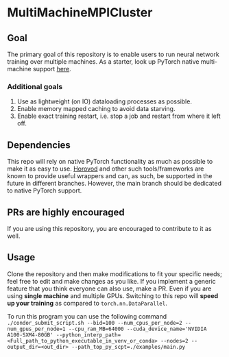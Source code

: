 # MultiMachineMPICluster

## Goal

The primary goal of this repository is to enable users to run neural network training over multiple machines. As a starter, look up PyTorch native multi-machine support [here](https://pytorch.org/tutorials/intermediate/ddp_series_multinode.html).

### Additional goals

1. Use as lightweight (on IO) dataloading processes as possible.
2. Enable memory mapped caching to avoid data starving.
3. Enable exact training restart, i.e. stop a job and restart from where it left off.

## Dependencies

This repo will rely on native PyTorch functionality as much as possible to make it as easy to use. [Horovod](https://github.com/horovod/horovod) and other such tools/frameworks are known to provide useful wrappers and can, as such, be supported in the future in different branches. However, the main branch should be dedicated to native PyTorch support.

## PRs are highly encouraged

If you are using this repository, you are encouraged to contribute to it as well.

## Usage

Clone the repository and then make modifications to fit your specific needs; feel free to edit and make changes as you like. If you implement a generic feature that you think everyone can also use, make a PR.
Even if you are using **single machine** and multiple GPUs. Switching to this repo will **speed up your training** as compared to `torch.nn.DataParallel`.

To run this program you can use the following command
`./condor_submit_script.sh --bid=100 --num_cpus_per_node=2 --num_gpus_per_node=1 --cpu_ram_MB=64000 --cuda_device_name='NVIDIA A100-SXM4-80GB' --python_interp_path=<Full_path_to_python_executable_in_venv_or_conda> --nodes=2 --output_dir=<out_dir> --path_top_py_scpt=./examples/main.py`